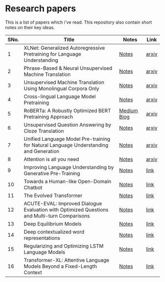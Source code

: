 # Research papers

This is a list of papers which i've read. This repository also contain short notes on their key ideas.

|  SNo. | Title |  Notes  |  Link  |
|--|--|--|--|
| 1  | XLNet: Generalized Autoregressive Pretraining for Language Understanding  |   [Notes](notes/XLNet.md)  | [arxiv](https://arxiv.org/abs/1906.08237) |
| 2 | Phrase-Based & Neural Unsupervised Machine Translation |   [Notes](notes/phrase-based-translation.md)   | [arxiv](https://arxiv.org/abs/1804.07755) |
| 3 | Unsupervised Machine Translation Using Monolingual Corpora Only | [Notes](notes/monolingual-translation.md)  | [arxiv](https://arxiv.org/abs/1711.00043) |
| 4 | Cross-lingual Language Model Pretraining |  [Notes](notes/XLM.md)  | [arxiv](https://arxiv.org/abs/1901.07291) |
| 5 | RoBERTa: A Robustly Optimized BERT Pretraining Approach |   [Medium Blog](https://towardsdatascience.com/robustly-optimized-bert-pretraining-approaches-537dc66522dd) | [arxiv](https://arxiv.org/abs/1907.11692) |
| 6 | Unsupervised Question Answering by Cloze Translation |  [Notes](notes/cloze-translation.md) | [arxiv](https://arxiv.org/abs/1906.04980) |
| 7 | Unified Language Model Pre-training for Natural Language Understanding and Generation | [Notes](notes/UNILM.md)  | [arxiv](https://arxiv.org/abs/1905.03197) |
| 8 | Attention is all you need | [Notes](notes/Attention-Is-All-You-Need.md)  | [arxiv](https://arxiv.org/abs/1706.03762) |
| 9 | Improving Language Understanding by Generative Pre-Training | [Notes](notes/gpt.md)  | [link](https://s3-us-west-2.amazonaws.com/openai-assets/research-covers/language-unsupervised/language_understanding_paper.pdf) |
| 10 | Towards a Human-like Open-Domain Chatbot | [Notes](notes/meena.md)  | [link](https://arxiv.org/abs/2001.09977) |
| 11 | The Evolved Transformer | [Notes](notes/evolved-transformer.md)  | [link](https://arxiv.org/abs/1901.11117) |
| 12 | ACUTE-EVAL: Improved Dialogue Evaluation with Optimized Questions and Multi-turn Comparisons | [Notes](notes/ACUTE-EVAL.md)  | [link](https://arxiv.org/abs/1909.03087) |
| 13 | Deep Equilibrium Models | [Notes](notes/DEQ.md)  | [link](https://arxiv.org/abs/1909.01377) |
| 14 | Deep contextualized word representations | [Notes](notes/ELMO.md)  | [link](https://arxiv.org/abs/1802.05365) |
| 15 | Regularizing and Optimizing LSTM Language Models | [Notes](notes/AWD-LSTM.md)  | [link](https://arxiv.org/abs/1708.02182) |
| 16 | Transformer-XL: Attentive Language Models Beyond a Fixed-Length Context | [Notes](notes/Transformer-XL.md)  | [link](https://arxiv.org/abs/1901.02860) |